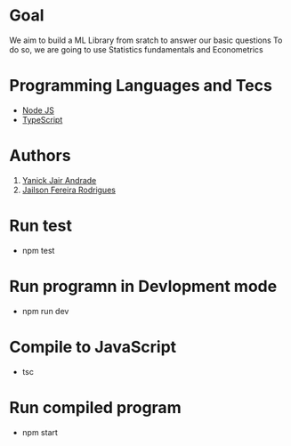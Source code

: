 
# Goal

We aim to build a ML Library from sratch to answer our basic questions
To do so, we are going to use Statistics fundamentals and Econometrics

# Programming Languages and Tecs

* [Node JS](https://nodejs.org)
* [TypeScript](https://www.typescriptlang.org)

# Authors

1. [Yanick Jair Andrade](https://yanickjair.github.io/portifolio/)
2. [Jailson Fereira Rodrigues](https://github.com/jailsonblend)

# Run test

* npm test

# Run programn in Devlopment mode

* npm run dev

# Compile to JavaScript

* tsc

# Run compiled program

* npm start
